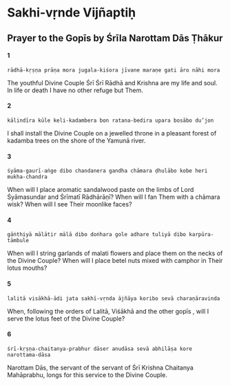 # Sakhi-vṛnde Vijñaptiḥ

## Prayer to the Gopīs by Śrīla Narottam Dās Ṭhākur

#### 1

    rādhā-kṛṣṇa prāṇa mora jugala-kiśora jīvane maraṇe gati āro nāhi mora

The youthful Divine Couple Śrī Śrī Rādhā and Krishna are my life and soul. In life or death I have no other refuge but Them.

#### 2

    kālindīra kūle keli-kadambera bon ratana-bedira upara bosābo du’jon

I shall install the Divine Couple on a jewelled throne in a pleasant forest of kadamba trees on the shore of the Yamunā river.

#### 3

    śyāma-gaurī-aṅge dibo chandanera gandha chāmara ḍhulābo kobe heri mukha-chandra

When will I place aromatic sandalwood paste on the limbs of Lord Śyāmasundar and Śrīmatī Rādhārāṇī? When will I fan Them with a chāmara wisk? When will I see Their moonlike faces?

#### 4

    gāṅthiyā mālātir mālā dibo doṅhara gole adhare tuliyā dibo karpūra-tāmbule

When will I string garlands of malati flowers and place them on the necks of the Divine Couple? When will I place betel nuts mixed with camphor in Their lotus mouths?

#### 5

    lalitā visākhā-ādi jata sakhī-vṛnda ājñāya koribo sevā charaṇāravinda

When, following the orders of Lalitā, Viśākhā and the other gopīs , will I serve the lotus feet of the Divine Couple?

#### 6

    śrī-kṛṣṇa-chaitanya-prabhur dāser anudāsa sevā abhilāṣa kore narottama-dāsa

Narottam Dās, the servant of the servant of Śrī Krishna Chaitanya Mahāprabhu, longs for this service to the Divine Couple.

